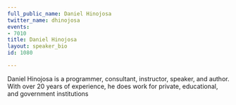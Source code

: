 ```yaml
---
full_public_name: Daniel Hinojosa
twitter_name: dhinojosa
events:
- 7010
title: Daniel Hinojosa
layout: speaker_bio
id: 1080

---
```

Daniel Hinojosa is a programmer, consultant, instructor, speaker, and author. With over 20 years of experience, he does work for private, educational, and government institutions